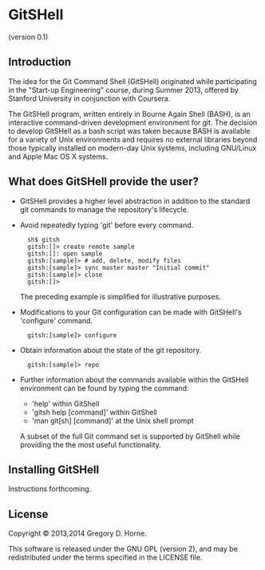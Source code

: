 # GitSHell
(version 0.1)


## Introduction

The idea for the Git Command Shell (GitSHell) originated while participating in the
"Start-up Engineering" course, during Summer 2013, offered by Stanford University
in conjunction with Coursera.

The GitSHell program, written entirely in Bourne Again Shell (BASH), is an interactive command-driven
development environment for git. The decision to develop GitSHell as a bash script was taken because
BASH is available for a variety of Unix environments and requires no external libraries beyond those
typically installed on modern-day Unix systems, including GNU/Linux and Apple Mac OS X systems.

## What does GitSHell provide the user?

* GitSHell provides a higher level abstraction in addition to the standard git
  commands to manage the repository's lifecycle.

* Avoid repeatedly typing 'git' before every command.

        sh$ gitsh
        gitsh:[]> create remote sample
        gitsh:[]: open sample
        gitsh:[sample]> # add, delete, modify files
        gitsh:[sample]> sync master master "Initial commit"
        gitsh:[sample]> close
        gitsh:[]>

  The preceding example is simplified for illustrative purposes.

* Modifications to your Git configuration can be made with GitSHell's
  'configure' command.

		gitsh:[sample]> configure

* Obtain information about the state of the git repository.

		gitsh:[sample]> repo

* Further information about the commands available within the GitSHell
  environment can be found by typing the command:

  * 'help' within GitShell
  * 'gitsh help [command]' within GitShell
  * 'man git[sh] [command]' at the Unix shell prompt

  A subset of the full Git command set is supported by GitShell while 
  providing the the most useful functionality.

## Installing GitSHell

Instructions forthcoming.

## License

Copyright © 2013,2014 Gregory D. Horne.

This software is released under the GNU GPL (version 2),
and may be redistributed under the terms specified in the
LICENSE file.
